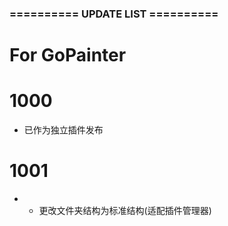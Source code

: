 ###  ==========  UPDATE LIST  ==========  ###
# For GoPainter
# 1000
- 已作为独立插件发布

# 1001
- - 更改文件夹结构为标准结构(适配插件管理器)

